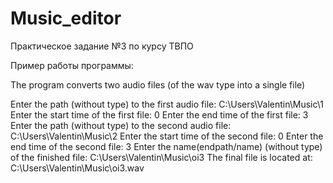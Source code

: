 # Music_editor
Практическое задание №3 по курсу ТВПО

Пример работы программы:

The program converts two audio files (of the wav type into a single file)

Enter the path (without type) to the first audio file:
C:\\Users\\Valentin\\Music\\1
Enter the start time of the first file:
0
Enter the end time of the first file:
3
Enter the path (without type) to the second audio file:
C:\\Users\\Valentin\\Music\\2
Enter the start time of the second file:
0
Enter the end time of the second file:
3
Enter the name(endpath/name) (without type) of the finished file:
C:\\Users\\Valentin\\Music\\oi3
The final file is located at: C:\\Users\\Valentin\\Music\\oi3.wav
